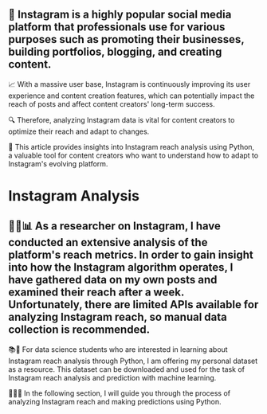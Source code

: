 

## 📸 Instagram is a highly popular social media platform that professionals use for various purposes such as promoting their businesses, building portfolios, blogging, and creating content.

📈 With a massive user base, Instagram is continuously improving its user experience and content creation features, which can potentially impact the reach of posts and affect content creators' long-term success.

🔍 Therefore, analyzing Instagram data is vital for content creators to optimize their reach and adapt to changes.

🐍 This article provides insights into Instagram reach analysis using Python, a valuable tool for content creators who want to understand how to adapt to Instagram's evolving platform.


# Instagram Analysis 
## 👩‍🔬📊 As a researcher on Instagram, I have conducted an extensive analysis of the platform's reach metrics. In order to gain insight into how the Instagram algorithm operates, I have gathered data on my own posts and examined their reach after a week. Unfortunately, there are limited APIs available for analyzing Instagram reach, so manual data collection is recommended.

📚🐍 For data science students who are interested in learning about Instagram reach analysis through Python, I am offering my personal dataset as a resource. This dataset can be downloaded and used for the task of Instagram reach analysis and prediction with machine learning.

👨‍💻💡 In the following section, I will guide you through the process of analyzing Instagram reach and making predictions using Python.
